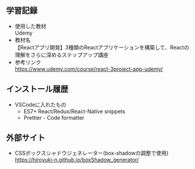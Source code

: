 ## 学習記録
- 使用した教材  
  Udemy  
- 教材名  
  【Reactアプリ開発】3種類のReactアプリケーションを構築して、Reactの理解をさらに深めるステップアップ講座
- 参考リンク  
  https://www.udemy.com/course/react-3project-app-udemy/

## インストール履歴
- VSCodeに入れたもの  
  - ES7+ React/Redux/React-Native snippets  
  - Prettier - Code formatter
  
## 外部サイト
- CSSボックスシャドウジェネレーター(box-shadowの調整で使用)
  https://hiroyuki-n.github.io/boxShadow_generator/
  
